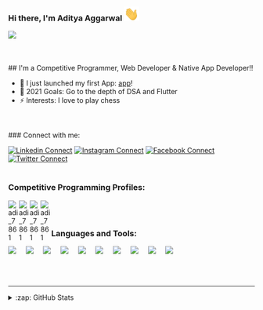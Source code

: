 ### Hi there, I'm Aditya Aggarwal <img src="https://raw.githubusercontent.com/ABSphreak/ABSphreak/master/gifs/Hi.gif" width="30px">


![](https://komarev.com/ghpvc/?username=aditya-786&color=blue)

<!-- [![Linkedin Connect](https://img.shields.io/badge/LinkedIn-0077B5?style=for-the-badge&logo=linkedin&logoColor=white)](https://www.linkedin.com/in/aditya7861/)
 -->
 <br/>
 <br/>
## I'm a Competitive Programmer, Web Developer & Native App Developer!!

- 🔭 I just launched my first App: [app]!
- 🥅 2021 Goals: Go to the depth of DSA and Flutter
- ⚡ Interests: I love to play chess 

<br/>
<br/>
### Connect with me:

[![Linkedin Connect](https://img.shields.io/badge/LinkedIn-0077B5?style=for-the-badge&logo=linkedin&logoColor=white)](https://www.linkedin.com/in/aditya7861/)
[![Instagram Connect](https://img.shields.io/badge/Instagram-E4405F?style=for-the-badge&logo=instagram&logoColor=white)](https://www.instagram.com/_adi.786/)
[![Facebook Connect](https://img.shields.io/badge/Facebook-1877F2?style=for-the-badge&logo=facebook&logoColor=white)](https://www.facebook.com/adi7861)
[![Twitter Connect](https://img.shields.io/badge/Twitter-1DA1F2?style=for-the-badge&logo=twitter&logoColor=white
)](https://twitter.com/adi_7861)
<br />
<br/>

### Competitive Programming Profiles:
[<img align="left" alt="adi_7861" width="22px" src="https://www.codechef.com/sites/default/files/uploads/pictures/811b20a47eac52b10c90ab82e0628e21.png" />][codechef]
[<img align="left" alt="adi_7861" width="22px" src="https://4.bp.blogspot.com/-XDhgx0rKXZs/XIFWwjkQFSI/AAAAAAAAE80/BZomz5pCmF0FyiqEXqFBcYWOx98noEB_wCPcBGAYYCw/w1200-h630-p-k-no-nu/codeforces.png" />][codeforces]
[<img align="left" alt="adi_7861" width="22px" src="https://upload.wikimedia.org/wikipedia/commons/4/40/HackerRank_Icon-1000px.png" />][hackerrank]
[<img align="left" alt="adi_7861" width="22px" src="https://www.stopstalk.com/static/images/stopstalk-logo.png" />][stopstalk]

<br/>
<br/>


### Languages and Tools:
<img src = 'https://qph.fs.quoracdn.net/main-qimg-48b7a3d8958565e7aa3ad4dbf2312770.webp' width='52'/>&nbsp;&nbsp;&nbsp;&nbsp;&nbsp;<img src = 'https://github.com/MarikIshtar007/MarikIshtar007/blob/master/images/flutter-logo.svg' width='38'/>&nbsp;&nbsp;&nbsp;&nbsp;&nbsp;<img src = 'https://upload.wikimedia.org/wikipedia/commons/thumb/7/7e/Dart-logo.png/768px-Dart-logo.png' width='45'/>&nbsp;&nbsp;&nbsp;&nbsp;&nbsp;<img src = 'https://rudderstack.com/wp-content/uploads/2020/04/firebase-logo.png' width='45'/>&nbsp;&nbsp;&nbsp;&nbsp;&nbsp;<img src = 'https://github.com/MarikIshtar007/MarikIshtar007/blob/master/images/cpp.svg' width='45'/>&nbsp;&nbsp;&nbsp;&nbsp;&nbsp;<img src='https://upload.wikimedia.org/wikipedia/commons/thumb/c/c3/Python-logo-notext.svg/768px-Python-logo-notext.svg.png' width='45'>&nbsp;&nbsp;&nbsp;&nbsp;&nbsp;<img src = 'https://github.com/MarikIshtar007/MarikIshtar007/blob/master/images/html.svg' width='45'/>&nbsp;&nbsp;&nbsp;&nbsp;&nbsp;<img src = 'https://github.com/MarikIshtar007/MarikIshtar007/blob/master/images/css.svg' width='45'/>&nbsp;&nbsp;&nbsp;&nbsp;&nbsp;<img src = 'https://github.com/MarikIshtar007/MarikIshtar007/blob/master/images/js.svg' width='45'/>&nbsp;&nbsp;&nbsp;&nbsp;&nbsp;<img src = 'https://github.com/MarikIshtar007/MarikIshtar007/blob/master/images/git.svg' width='45'/>
 


<br />
<br />

---

<details>
  <summary>:zap: GitHub Stats</summary>

  <img align="left" alt="Aditya Aggarwal GitHub Stats" src="https://github-readme-stats.aditya-786.vercel.app/api?username=aditya-786&show_icons=true&hide_border=true" />

</details>

[codechef]: https://www.codechef.com/users/adi_7861
[codeforces]: https://codeforces.com/profile/Adi_7861
[hackerrank]: https://codeforces.com/profile/Adi_7861
[stopstalk]: https://www.stopstalk.com/user/profile/adi_7861
[app]: https://www.amazon.com/dp/B08SWTWY1H/ref=apps_sf_sta
